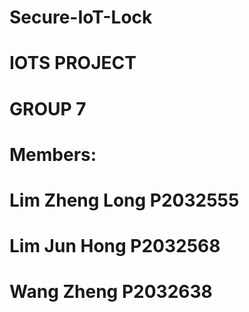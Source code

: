 # Secure-IoT-Lock
# IOTS PROJECT
# GROUP 7
# Members:
# Lim Zheng Long P2032555
# Lim Jun Hong P2032568
# Wang Zheng P2032638
